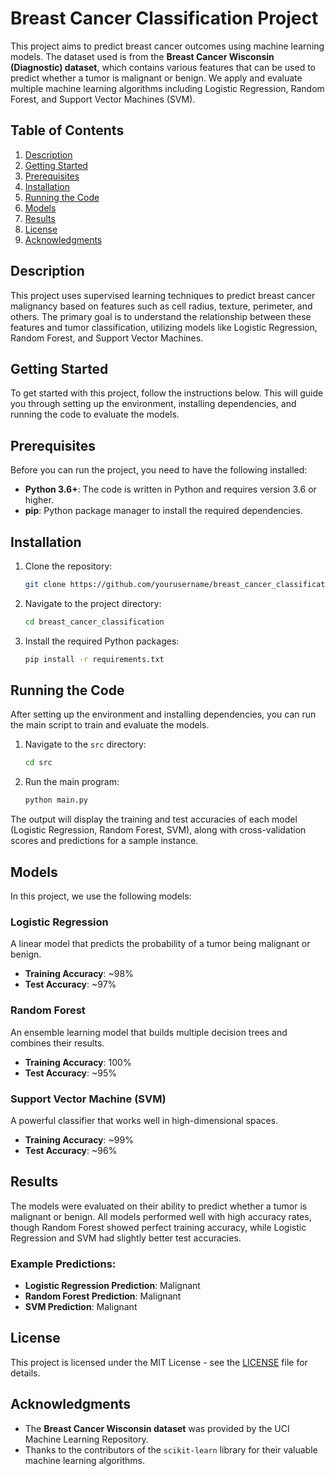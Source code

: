# Breast Cancer Classification Project

This project aims to predict breast cancer outcomes using machine learning models. The dataset used is from the **Breast Cancer Wisconsin (Diagnostic) dataset**, which contains various features that can be used to predict whether a tumor is malignant or benign. We apply and evaluate multiple machine learning algorithms including Logistic Regression, Random Forest, and Support Vector Machines (SVM).

## Table of Contents
1. [Description](#description)
2. [Getting Started](#getting-started)
3. [Prerequisites](#prerequisites)
4. [Installation](#installation)
5. [Running the Code](#running-the-code)
6. [Models](#models)
7. [Results](#results)
8. [License](#license)
9. [Acknowledgments](#acknowledgments)

## Description

This project uses supervised learning techniques to predict breast cancer malignancy based on features such as cell radius, texture, perimeter, and others. The primary goal is to understand the relationship between these features and tumor classification, utilizing models like Logistic Regression, Random Forest, and Support Vector Machines.

## Getting Started

To get started with this project, follow the instructions below. This will guide you through setting up the environment, installing dependencies, and running the code to evaluate the models.

## Prerequisites

Before you can run the project, you need to have the following installed:

- **Python 3.6+**: The code is written in Python and requires version 3.6 or higher.
- **pip**: Python package manager to install the required dependencies.

## Installation

1. Clone the repository:
    ```bash
    git clone https://github.com/yourusername/breast_cancer_classification.git
    ```

2. Navigate to the project directory:
    ```bash
    cd breast_cancer_classification
    ```

3. Install the required Python packages:
    ```bash
    pip install -r requirements.txt
    ```

## Running the Code

After setting up the environment and installing dependencies, you can run the main script to train and evaluate the models.

1. Navigate to the `src` directory:
    ```bash
    cd src
    ```

2. Run the main program:
    ```bash
    python main.py
    ```

The output will display the training and test accuracies of each model (Logistic Regression, Random Forest, SVM), along with cross-validation scores and predictions for a sample instance.

## Models

In this project, we use the following models:

### Logistic Regression

A linear model that predicts the probability of a tumor being malignant or benign.

- **Training Accuracy**: ~98%
- **Test Accuracy**: ~97%

### Random Forest

An ensemble learning model that builds multiple decision trees and combines their results.

- **Training Accuracy**: 100%
- **Test Accuracy**: ~95%

### Support Vector Machine (SVM)

A powerful classifier that works well in high-dimensional spaces.

- **Training Accuracy**: ~99%
- **Test Accuracy**: ~96%

## Results

The models were evaluated on their ability to predict whether a tumor is malignant or benign. All models performed well with high accuracy rates, though Random Forest showed perfect training accuracy, while Logistic Regression and SVM had slightly better test accuracies.

### Example Predictions:
- **Logistic Regression Prediction**: Malignant
- **Random Forest Prediction**: Malignant
- **SVM Prediction**: Malignant

## License

This project is licensed under the MIT License - see the [LICENSE](LICENSE) file for details.

## Acknowledgments

- The **Breast Cancer Wisconsin dataset** was provided by the UCI Machine Learning Repository.
- Thanks to the contributors of the `scikit-learn` library for their valuable machine learning algorithms.

